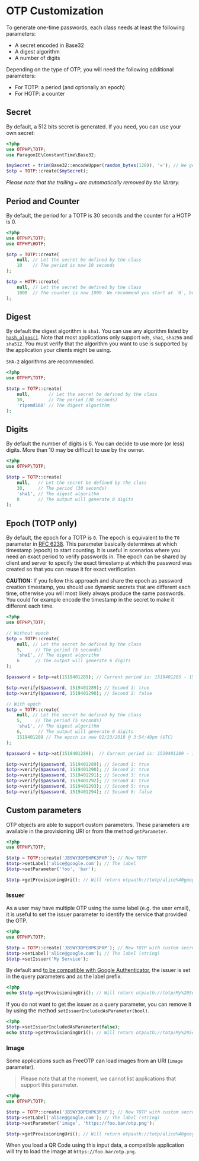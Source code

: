 # OTP Customization

To generate one-time passwords, each class needs at least the following parameters:

* A secret encoded in Base32
* A digest algorithm
* A number of digits

Depending on the type of OTP, you will need the following additional parameters:

* For TOTP: a period (and optionally an epoch)
* For HOTP: a counter

## Secret

By default, a 512 bits secret is generated. If you need, you can use your own secret:

```php
<?php
use OTPHP\TOTP;
use ParagonIE\ConstantTime\Base32;

$mySecret = trim(Base32::encodeUpper(random_bytes(128)), '='); // We generate our own 1024 bits secret
$otp = TOTP::create($mySecret);
```

*Please note that the trailing `=` are automatically removed by the library.*

## Period and Counter

By default, the period for a TOTP is 30 seconds and the counter for a HOTP is 0.

```php
<?php
use OTPHP\TOTP;
use OTPHP\HOTP;

$otp = TOTP::create(
    null, // Let the secret be defined by the class
    10    // The period is now 10 seconds
);

$otp = HOTP::create(
    null, // Let the secret be defined by the class
    1000  // The counter is now 1000. We recommend you start at `0`, but you can set any value (at least 0)
);
```

## Digest

By default the digest algorithm is `sha1`.
You can use any algorithm listed by [`hash_algos()`](http://php.net/manual/en/function.hash-algos.php).
Note that most applications only support `md5`, `sha1`, `sha256` and `sha512`.
You must verify that the algorithm you want to use is supported by the application your clients might be using.

`SHA-2` algorithms are recommended.

```php
<?php
use OTPHP\TOTP;

$totp = TOTP::create(
    null,       // Let the secret be defined by the class
    30,         // The period (30 seconds)
    'ripemd160' // The digest algorithm
);
```

## Digits

By default the number of digits is 6.
You can decide to use more (or less) digits. More than 10 may be difficult to use by the owner.

```php
<?php
use OTPHP\TOTP;

$totp = TOTP::create(
    null,   // Let the secret be defined by the class
    30,     // The period (30 seconds)
    'sha1', // The digest algorithm
    8       // The output will generate 8 digits
);
```

## Epoch (TOTP only)

By default, the epoch for a TOTP is `0`.
The epoch is equivalent to the `T0` parameter in [RFC 6238](https://tools.ietf.org/html/rfc6238#page-4).
This parameter basically determines at which timestamp (epoch) to start counting. It is useful in scenarios where
you need an exact period to verify passwords in. The epoch can be shared by client and server to specify the exact
timestamp at which the password was created so that you can reuse it for exact verification.

**CAUTION:** If you follow this approach and share the epoch as password creation timestamp, you should use dynamic
secrets that are different each time, otherwise you will most likely always produce the same passwords. You could for
example encode the timestamp in the secret to make it different each time.

```php
<?php
use OTPHP\TOTP;

// Without epoch
$otp = TOTP::create(
    null, // Let the secret be defined by the class
    5,     // The period (5 seconds)
    'sha1', // The digest algorithm
    6      // The output will generate 6 digits
);

$password = $otp->at(1519401289); // Current period is: 1519401285 - 1519401289

$otp->verify($password, 1519401289); // Second 1: true
$otp->verify($password, 1519401290); // Second 2: false

// With epoch
$otp = TOTP::create(
    null, // Let the secret be defined by the class
    5,     // The period (5 seconds)
    'sha1', // The digest algorithm
    6,      // The output will generate 6 digits
    1519401289 // The epoch is now 02/23/2018 @ 3:54:49pm (UTC)
);

$password = $otp->at(1519401289);  // Current period is: 1519401289 - 1519401293

$otp->verify($password, 1519401289); // Second 1: true
$otp->verify($password, 1519401290); // Second 2: true
$otp->verify($password, 1519401291); // Second 3: true
$otp->verify($password, 1519401292); // Second 4: true
$otp->verify($password, 1519401293); // Second 5: true
$otp->verify($password, 1519401294); // Second 6: false
```

## Custom parameters

OTP objects are able to support custom parameters.
These parameters are available in the provisioning URI or from the method `getParameter`.

```php
<?php
use OTPHP\TOTP;

$totp = TOTP::create('JBSWY3DPEHPK3PXP'); // New TOTP
$totp->setLabel('alice@google.com'); // The label
$totp->setParameter('foo', 'bar');

$totp->getProvisioningUri(); // Will return otpauth://totp/alice%40google.com?secret=JBSWY3DPEHPK3PXP&foo=bar
```

### Issuer

As a user may have multiple OTP using the same label (e.g. the user email),
it is useful to set the issuer parameter to identify the service that provided the OTP.

```php
<?php
use OTPHP\TOTP;

$totp = TOTP::create('JBSWY3DPEHPK3PXP'); // New TOTP with custom secret
$totp->setLabel('alice@google.com'); // The label (string)
$totp->setIssuer('My Service');
```

By default and [to be compatible with Google Authenticator](https://github.com/google/google-authenticator/wiki/Key-Uri-Format#label),
the issuer is set in the query parameters and as the label prefix.

```php
<?php
echo $totp->getProvisioningUri(); // Will return otpauth://totp/My%20Service%3Aalice%40google.com?issuer=My%20Service&secret=JBSWY3DPEHPK3PXP
```

If you do not want to get the issuer as a query parameter, you can remove it by using the method `setIssuerIncludedAsParameter(bool)`.

```php
<?php
$totp->setIssuerIncludedAsParameter(false);
echo $totp->getProvisioningUri(); // Will return otpauth://totp/My%20Service%3Aalice%40google.com?secret=JBSWY3DPEHPK3PXP
```

### Image

Some applications such as FreeOTP can load images from an URI (`image` parameter).

> Please note that at the moment, we cannot list applications that support this parameter.

```php
<?php
use OTPHP\TOTP;

$totp = TOTP::create('JBSWY3DPEHPK3PXP'); // New TOTP with custom secret
$totp->setLabel('alice@google.com'); // The label (string)
$totp->setParameter('image', 'https://foo.bar/otp.png');

$totp->getProvisioningUri(); // Will return otpauth://totp/alice%40google.com?secret=JBSWY3DPEHPK3PXP&image=https%3A%2F%2Ffoo.bar%2Fotp.png
```

When you load a QR Code using this input data, a compatible application will try to load the image at `https://foo.bar/otp.png`.
